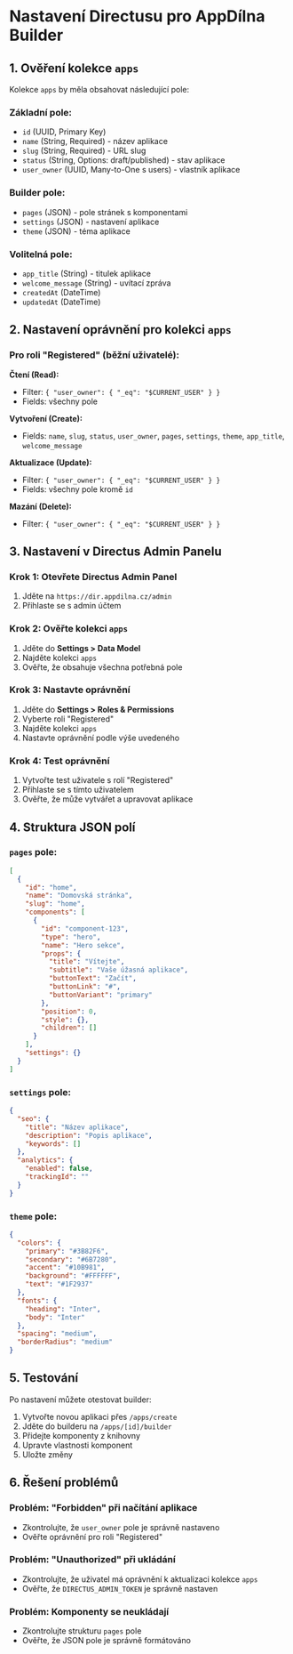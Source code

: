 # Nastavení Directusu pro AppDílna Builder

## 1. Ověření kolekce `apps`

Kolekce `apps` by měla obsahovat následující pole:

### Základní pole:
- `id` (UUID, Primary Key)
- `name` (String, Required) - název aplikace
- `slug` (String, Required) - URL slug
- `status` (String, Options: draft/published) - stav aplikace
- `user_owner` (UUID, Many-to-One s users) - vlastník aplikace

### Builder pole:
- `pages` (JSON) - pole stránek s komponentami
- `settings` (JSON) - nastavení aplikace
- `theme` (JSON) - téma aplikace

### Volitelná pole:
- `app_title` (String) - titulek aplikace
- `welcome_message` (String) - uvítací zpráva
- `createdAt` (DateTime)
- `updatedAt` (DateTime)

## 2. Nastavení oprávnění pro kolekci `apps`

### Pro roli "Registered" (běžní uživatelé):

**Čtení (Read):**
- Filter: `{ "user_owner": { "_eq": "$CURRENT_USER" } }`
- Fields: všechny pole

**Vytvoření (Create):**
- Fields: `name`, `slug`, `status`, `user_owner`, `pages`, `settings`, `theme`, `app_title`, `welcome_message`

**Aktualizace (Update):**
- Filter: `{ "user_owner": { "_eq": "$CURRENT_USER" } }`
- Fields: všechny pole kromě `id`

**Mazání (Delete):**
- Filter: `{ "user_owner": { "_eq": "$CURRENT_USER" } }`

## 3. Nastavení v Directus Admin Panelu

### Krok 1: Otevřete Directus Admin Panel
1. Jděte na `https://dir.appdilna.cz/admin`
2. Přihlaste se s admin účtem

### Krok 2: Ověřte kolekci `apps`
1. Jděte do **Settings > Data Model**
2. Najděte kolekci `apps`
3. Ověřte, že obsahuje všechna potřebná pole

### Krok 3: Nastavte oprávnění
1. Jděte do **Settings > Roles & Permissions**
2. Vyberte roli "Registered"
3. Najděte kolekci `apps`
4. Nastavte oprávnění podle výše uvedeného

### Krok 4: Test oprávnění
1. Vytvořte test uživatele s rolí "Registered"
2. Přihlaste se s tímto uživatelem
3. Ověřte, že může vytvářet a upravovat aplikace

## 4. Struktura JSON polí

### `pages` pole:
```json
[
  {
    "id": "home",
    "name": "Domovská stránka",
    "slug": "home",
    "components": [
      {
        "id": "component-123",
        "type": "hero",
        "name": "Hero sekce",
        "props": {
          "title": "Vítejte",
          "subtitle": "Vaše úžasná aplikace",
          "buttonText": "Začít",
          "buttonLink": "#",
          "buttonVariant": "primary"
        },
        "position": 0,
        "style": {},
        "children": []
      }
    ],
    "settings": {}
  }
]
```

### `settings` pole:
```json
{
  "seo": {
    "title": "Název aplikace",
    "description": "Popis aplikace",
    "keywords": []
  },
  "analytics": {
    "enabled": false,
    "trackingId": ""
  }
}
```

### `theme` pole:
```json
{
  "colors": {
    "primary": "#3B82F6",
    "secondary": "#6B7280",
    "accent": "#10B981",
    "background": "#FFFFFF",
    "text": "#1F2937"
  },
  "fonts": {
    "heading": "Inter",
    "body": "Inter"
  },
  "spacing": "medium",
  "borderRadius": "medium"
}
```

## 5. Testování

Po nastavení můžete otestovat builder:

1. Vytvořte novou aplikaci přes `/apps/create`
2. Jděte do builderu na `/apps/[id]/builder`
3. Přidejte komponenty z knihovny
4. Upravte vlastnosti komponent
5. Uložte změny

## 6. Řešení problémů

### Problém: "Forbidden" při načítání aplikace
- Zkontrolujte, že `user_owner` pole je správně nastaveno
- Ověřte oprávnění pro roli "Registered"

### Problém: "Unauthorized" při ukládání
- Zkontrolujte, že uživatel má oprávnění k aktualizaci kolekce `apps`
- Ověřte, že `DIRECTUS_ADMIN_TOKEN` je správně nastaven

### Problém: Komponenty se neukládají
- Zkontrolujte strukturu `pages` pole
- Ověřte, že JSON pole je správně formátováno 